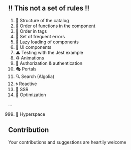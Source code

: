 ## :bangbang: This not a set of rules :bangbang:

1. :file_folder: Structure of the catalog
1. :1234: Order of functions in the component
1. :orange_book: Order in tags
1. :construction: Set of frequent errors
1. :helicopter: Lazy loading of components
1. :rainbow: UI components
1. :warning: Testing with the Jest example
1. :recycle: Animations
1. :pizza: Authorization & authentication
1. :performing_arts: Portals  
1. :mag: Search (Algolia)
1. :cyclone: Reactive
1. :gun: SSR
1. :dolphin: Optimization
  
...  
  
999. :rocket: Hyperspace
  
  

  
## Contribution  
Your contributions and suggestions are heartily welcome  
